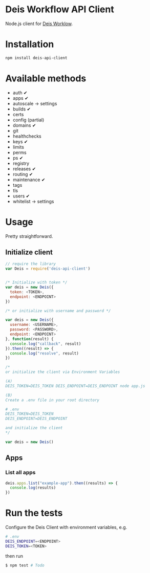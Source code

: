 # Deis Workflow API Client

Node.js client for [Deis Worklow](https://deis.com/docs/workflow/).

# Installation

```bash
npm install deis-api-client
```

# Available methods

* auth ✔
* apps ✔
* autoscale -> settings
* builds ✔
* certs
* config (partial)
* domains ✔
* git
* healthchecks
* keys ✔
* limits
* perms
* ps ✔
* registry
* releases ✔
* routing ✔
* maintenance ✔
* tags
* tls
* users ✔
* whitelist -> settings

# Usage

Pretty straightforward.

## Initialize client

```javascript
// require the library
var Deis = require('deis-api-client')


/* Initialize with token */
var deis = new Deis({
  token: <TOKEN>,
  endpoint: <ENDPOINT>
})

/* or initialize with username and password */

var deis = new Deis({
  username: <USERNAME>,
  password: <PASSWORD>,
  endpoint: <ENDPOINT>
}, function(result) {
  console.log("callback", result)
}).then((result) => {
  console.log("resolve", result)
})

/*
or initialize the client via Environment Variables

(A)
DEIS_TOKEN=DEIS_TOKEN DEIS_ENDPOINT=DEIS_ENDPOINT node app.js

(B)
Create a .env file in your root directory

# .env
DEIS_TOKEN=DEIS_TOKEN
DEIS_ENDPOINT=DEIS_ENDPOINT

and initialize the client
*/

var deis = new Deis()
```

## Apps

### List all apps

```javascript
deis.apps.list("example-app").then((results) => {
  console.log(results)
})
```

# Run the tests

Configure the Deis Client with environment variables, e.g.

```bash
# .env
DEIS_ENDPOINT=<ENDPOINT>
DEIS_TOKEN=<TOKEN>
```

then run

```bash
$ npm test # Todo
```
